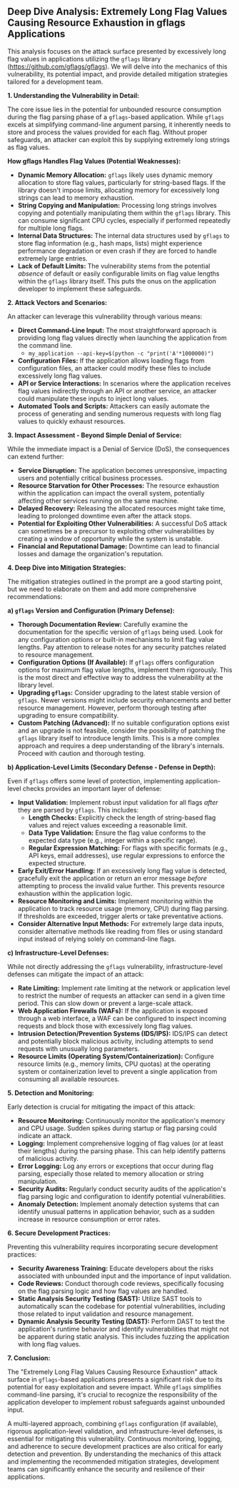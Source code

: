 ## Deep Dive Analysis: Extremely Long Flag Values Causing Resource Exhaustion in gflags Applications

This analysis focuses on the attack surface presented by excessively long flag values in applications utilizing the `gflags` library (https://github.com/gflags/gflags). We will delve into the mechanics of this vulnerability, its potential impact, and provide detailed mitigation strategies tailored for a development team.

**1. Understanding the Vulnerability in Detail:**

The core issue lies in the potential for unbounded resource consumption during the flag parsing phase of a `gflags`-based application. While `gflags` excels at simplifying command-line argument parsing, it inherently needs to store and process the values provided for each flag. Without proper safeguards, an attacker can exploit this by supplying extremely long strings as flag values.

**How gflags Handles Flag Values (Potential Weaknesses):**

* **Dynamic Memory Allocation:** `gflags` likely uses dynamic memory allocation to store flag values, particularly for string-based flags. If the library doesn't impose limits, allocating memory for excessively long strings can lead to memory exhaustion.
* **String Copying and Manipulation:** Processing long strings involves copying and potentially manipulating them within the `gflags` library. This can consume significant CPU cycles, especially if performed repeatedly for multiple long flags.
* **Internal Data Structures:** The internal data structures used by `gflags` to store flag information (e.g., hash maps, lists) might experience performance degradation or even crash if they are forced to handle extremely large entries.
* **Lack of Default Limits:**  The vulnerability stems from the potential *absence* of default or easily configurable limits on flag value lengths within the `gflags` library itself. This puts the onus on the application developer to implement these safeguards.

**2. Attack Vectors and Scenarios:**

An attacker can leverage this vulnerability through various means:

* **Direct Command-Line Input:** The most straightforward approach is providing long flag values directly when launching the application from the command line.
    * `my_application --api-key=$(python -c "print('A'*1000000)")`
* **Configuration Files:** If the application allows loading flags from configuration files, an attacker could modify these files to include excessively long flag values.
* **API or Service Interactions:** In scenarios where the application receives flag values indirectly through an API or another service, an attacker could manipulate these inputs to inject long values.
* **Automated Tools and Scripts:** Attackers can easily automate the process of generating and sending numerous requests with long flag values to quickly exhaust resources.

**3. Impact Assessment - Beyond Simple Denial of Service:**

While the immediate impact is a Denial of Service (DoS), the consequences can extend further:

* **Service Disruption:** The application becomes unresponsive, impacting users and potentially critical business processes.
* **Resource Starvation for Other Processes:**  The resource exhaustion within the application can impact the overall system, potentially affecting other services running on the same machine.
* **Delayed Recovery:**  Releasing the allocated resources might take time, leading to prolonged downtime even after the attack stops.
* **Potential for Exploiting Other Vulnerabilities:**  A successful DoS attack can sometimes be a precursor to exploiting other vulnerabilities by creating a window of opportunity while the system is unstable.
* **Financial and Reputational Damage:**  Downtime can lead to financial losses and damage the organization's reputation.

**4. Deep Dive into Mitigation Strategies:**

The mitigation strategies outlined in the prompt are a good starting point, but we need to elaborate on them and add more comprehensive recommendations:

**a)  `gflags` Version and Configuration (Primary Defense):**

* **Thorough Documentation Review:**  Carefully examine the documentation for the specific version of `gflags` being used. Look for any configuration options or built-in mechanisms to limit flag value lengths. Pay attention to release notes for any security patches related to resource management.
* **Configuration Options (If Available):** If `gflags` offers configuration options for maximum flag value lengths, implement them rigorously. This is the most direct and effective way to address the vulnerability at the library level.
* **Upgrading `gflags`:**  Consider upgrading to the latest stable version of `gflags`. Newer versions might include security enhancements and better resource management. However, perform thorough testing after upgrading to ensure compatibility.
* **Custom Patching (Advanced):** If no suitable configuration options exist and an upgrade is not feasible, consider the possibility of patching the `gflags` library itself to introduce length limits. This is a more complex approach and requires a deep understanding of the library's internals. Proceed with caution and thorough testing.

**b) Application-Level Limits (Secondary Defense - Defense in Depth):**

Even if `gflags` offers some level of protection, implementing application-level checks provides an important layer of defense:

* **Input Validation:** Implement robust input validation for all flags *after* they are parsed by `gflags`. This includes:
    * **Length Checks:** Explicitly check the length of string-based flag values and reject values exceeding a reasonable limit.
    * **Data Type Validation:** Ensure the flag value conforms to the expected data type (e.g., integer within a specific range).
    * **Regular Expression Matching:** For flags with specific formats (e.g., API keys, email addresses), use regular expressions to enforce the expected structure.
* **Early Exit/Error Handling:** If an excessively long flag value is detected, gracefully exit the application or return an error message *before* attempting to process the invalid value further. This prevents resource exhaustion within the application logic.
* **Resource Monitoring and Limits:** Implement monitoring within the application to track resource usage (memory, CPU) during flag parsing. If thresholds are exceeded, trigger alerts or take preventative actions.
* **Consider Alternative Input Methods:**  For extremely large data inputs, consider alternative methods like reading from files or using standard input instead of relying solely on command-line flags.

**c) Infrastructure-Level Defenses:**

While not directly addressing the `gflags` vulnerability, infrastructure-level defenses can mitigate the impact of an attack:

* **Rate Limiting:** Implement rate limiting at the network or application level to restrict the number of requests an attacker can send in a given time period. This can slow down or prevent a large-scale attack.
* **Web Application Firewalls (WAFs):** If the application is exposed through a web interface, a WAF can be configured to inspect incoming requests and block those with excessively long flag values.
* **Intrusion Detection/Prevention Systems (IDS/IPS):**  IDS/IPS can detect and potentially block malicious activity, including attempts to send requests with unusually long parameters.
* **Resource Limits (Operating System/Containerization):** Configure resource limits (e.g., memory limits, CPU quotas) at the operating system or containerization level to prevent a single application from consuming all available resources.

**5. Detection and Monitoring:**

Early detection is crucial for mitigating the impact of this attack:

* **Resource Monitoring:** Continuously monitor the application's memory and CPU usage. Sudden spikes during startup or flag parsing could indicate an attack.
* **Logging:** Implement comprehensive logging of flag values (or at least their lengths) during the parsing phase. This can help identify patterns of malicious activity.
* **Error Logging:**  Log any errors or exceptions that occur during flag parsing, especially those related to memory allocation or string manipulation.
* **Security Audits:** Regularly conduct security audits of the application's flag parsing logic and configuration to identify potential vulnerabilities.
* **Anomaly Detection:** Implement anomaly detection systems that can identify unusual patterns in application behavior, such as a sudden increase in resource consumption or error rates.

**6. Secure Development Practices:**

Preventing this vulnerability requires incorporating secure development practices:

* **Security Awareness Training:** Educate developers about the risks associated with unbounded input and the importance of input validation.
* **Code Reviews:** Conduct thorough code reviews, specifically focusing on the flag parsing logic and how flag values are handled.
* **Static Analysis Security Testing (SAST):** Utilize SAST tools to automatically scan the codebase for potential vulnerabilities, including those related to input validation and resource management.
* **Dynamic Analysis Security Testing (DAST):** Perform DAST to test the application's runtime behavior and identify vulnerabilities that might not be apparent during static analysis. This includes fuzzing the application with long flag values.

**7. Conclusion:**

The "Extremely Long Flag Values Causing Resource Exhaustion" attack surface in `gflags`-based applications presents a significant risk due to its potential for easy exploitation and severe impact. While `gflags` simplifies command-line parsing, it's crucial to recognize the responsibility of the application developer to implement robust safeguards against unbounded input.

A multi-layered approach, combining `gflags` configuration (if available), rigorous application-level validation, and infrastructure-level defenses, is essential for mitigating this vulnerability. Continuous monitoring, logging, and adherence to secure development practices are also critical for early detection and prevention. By understanding the mechanics of this attack and implementing the recommended mitigation strategies, development teams can significantly enhance the security and resilience of their applications.
